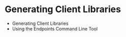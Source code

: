 # Generating Client Libraries

* Generating Client Libraries
* Using the Endpoints Command Line Tool
